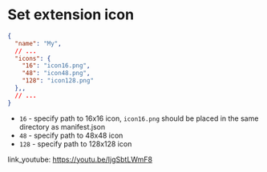 # Set extension icon

```json
{
  "name": "My",
  // ...
  "icons": {
    "16": "icon16.png",
    "48": "icon48.png",
    "128": "icon128.png"
  },,
  // ...
}
```

- `16` - specify path to 16x16 icon, `icon16.png` should be placed in the same directory as manifest.json
- `48` - specify path to 48x48 icon
- `128` - specify path to 128x128 icon


link_youtube: https://youtu.be/IjgSbtLWmF8
